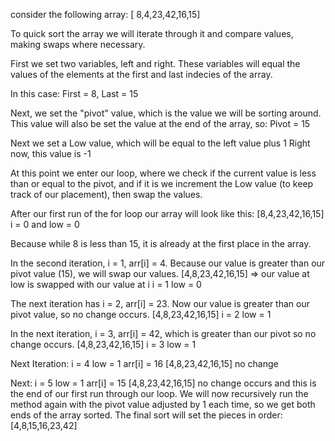 consider the following array: [ 8,4,23,42,16,15]

To quick sort the array we will iterate through it and compare values, making swaps where necessary.

First we set two variables, left and right. These variables will equal the values of the elements at the first and last indecies of the array.

In this case: First = 8, Last = 15

Next, we set the "pivot" value, which is the value we will be sorting around. This value will also be set the value at the end of the array, so: Pivot = 15

Next we set a Low value, which will be equal to the left value plus 1
Right now, this value is -1

At this point we enter our loop, where we check if the current value is less than or equal to the pivot, and if it is we increment the Low value (to keep track of our placement), then swap the values.

After our first run of the for loop our array will look like this: 
	[8,4,23,42,16,15]
	i = 0
	and low = 0
	
Because while 8 is less than 15, it is already at the first place in the array.

In the second iteration, i = 1, arr[i] = 4. Because our value is greater than our pivot value (15), we will swap our values. 
	[4,8,23,42,16,15] => our value at low is swapped with our value at i
	i = 1
	low = 0

The next iteration has i = 2, arr[i] = 23. Now our value is greater than our pivot value, so no change occurs.
	[4,8,23,42,16,15]
	i = 2
	low = 1

In the next iteration, i = 3, arr[i] = 42, which is greater than our pivot so no change occurs. 
	[4,8,23,42,16,15]
	i = 3
	low = 1

Next Iteration:
	i = 4
	low = 1
	arr[i] = 16
	[4,8,23,42,16,15]
	no change

Next:
	i = 5
	low = 1
	arr[i] = 15
	[4,8,23,42,16,15]
no change occurs and this is the end of our first run through our loop. We will now recursively run the method again with the pivot value adjusted by 1 each time, so we get both ends of the array sorted. The final sort will set the pieces in order: [4,8,15,16,23,42]